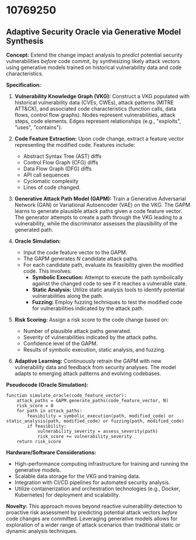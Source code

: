 # 10769250

## Adaptive Security Oracle via Generative Model Synthesis

**Concept:** Extend the change impact analysis to *predict* potential security vulnerabilities *before* code commit, by synthesizing likely attack vectors using generative models trained on historical vulnerability data and code characteristics.

**Specification:**

1.  **Vulnerability Knowledge Graph (VKG):** Construct a VKG populated with historical vulnerability data (CVEs, CWEs), attack patterns (MITRE ATT&CK), and associated code characteristics (function calls, data flows, control flow graphs). Nodes represent vulnerabilities, attack steps, code elements. Edges represent relationships (e.g., "exploits", "uses", "contains").

2.  **Code Feature Extraction:** Upon code change, extract a feature vector representing the modified code. Features include:
    *   Abstract Syntax Tree (AST) diffs
    *   Control Flow Graph (CFG) diffs
    *   Data Flow Graph (DFG) diffs
    *   API call sequences
    *   Cyclomatic complexity
    *   Lines of code changed.

3.  **Generative Attack Path Model (GAPM):** Train a Generative Adversarial Network (GAN) or Variational Autoencoder (VAE) on the VKG. The GAPM learns to generate plausible attack paths given a code feature vector. The generator attempts to create a path through the VKG leading to a vulnerability, while the discriminator assesses the plausibility of the generated path.

4.  **Oracle Simulation:**
    *   Input the code feature vector to the GAPM.
    *   The GAPM generates *N* candidate attack paths.
    *   For each candidate path, evaluate its feasibility given the modified code. This involves:
        *   **Symbolic Execution:** Attempt to execute the path symbolically against the changed code to see if it reaches a vulnerable state.
        *   **Static Analysis:** Utilize static analysis tools to identify potential vulnerabilities along the path.
        *   **Fuzzing:** Employ fuzzing techniques to test the modified code for vulnerabilities indicated by the attack path.

5.  **Risk Scoring:** Assign a risk score to the code change based on:
    *   Number of plausible attack paths generated.
    *   Severity of vulnerabilities indicated by the attack paths.
    *   Confidence level of the GAPM.
    *   Results of symbolic execution, static analysis, and fuzzing.

6.  **Adaptive Learning:** Continuously retrain the GAPM with new vulnerability data and feedback from security analyses. The model adapts to emerging attack patterns and evolving codebases.

**Pseudocode (Oracle Simulation):**

```
function simulate_oracle(code_feature_vector):
    attack_paths = GAPM.generate_paths(code_feature_vector, N)
    risk_score = 0
    for path in attack_paths:
        feasibility = symbolic_execution(path, modified_code) or static_analysis(path, modified_code) or fuzzing(path, modified_code)
        if feasibility:
            vulnerability_severity = assess_severity(path)
            risk_score += vulnerability_severity
    return risk_score
```

**Hardware/Software Considerations:**

*   High-performance computing infrastructure for training and running the generative models.
*   Scalable data storage for the VKG and training data.
*   Integration with CI/CD pipelines for automated security analysis.
*   Utilize containerization and orchestration technologies (e.g., Docker, Kubernetes) for deployment and scalability.

**Novelty:** This approach moves beyond reactive vulnerability detection to proactive risk assessment by predicting potential attack vectors *before* code changes are committed. Leveraging generative models allows for exploration of a wider range of attack scenarios than traditional static or dynamic analysis techniques.